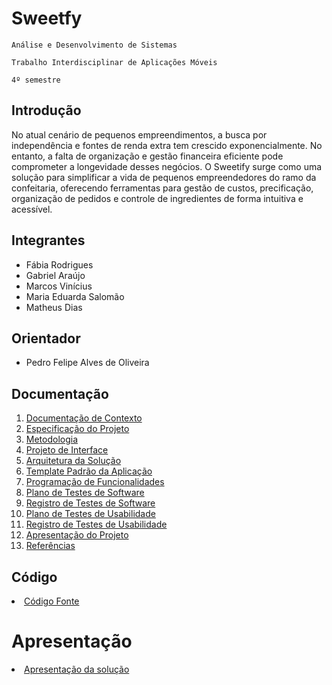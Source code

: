 # Sweetfy

`Análise e Desenvolvimento de Sistemas`

`Trabalho Interdisciplinar de Aplicações Móveis`

`4º semestre`

## Introdução

No atual cenário de pequenos empreendimentos, a busca por independência e fontes de renda extra tem crescido exponencialmente. No entanto, a falta de organização e gestão financeira eficiente pode comprometer a longevidade desses negócios. O Sweetify surge como uma solução para simplificar a vida de pequenos empreendedores do ramo da confeitaria, oferecendo ferramentas para gestão de custos, precificação, organização de pedidos e controle de ingredientes de forma intuitiva e acessível.

## Integrantes

* Fábia Rodrigues
* Gabriel Araújo
* Marcos Vinícius
* Maria Eduarda Salomão
* Matheus Dias
  
## Orientador

* Pedro Felipe Alves de Oliveira

## Documentação

<ol>
<li><a href="docs/01-Documentação de Contexto.md"> Documentação de Contexto</a></li>
<li><a href="docs/02-Especificação do Projeto.md"> Especificação do Projeto</a></li>
<li><a href="docs/03-Metodologia.md"> Metodologia</a></li>
<li><a href="docs/04-Projeto de Interface.md"> Projeto de Interface</a></li>
<li><a href="docs/05-Arquitetura da Solução.md"> Arquitetura da Solução</a></li>
<li><a href="docs/06-Template Padrão da Aplicação.md"> Template Padrão da Aplicação</a></li>
<li><a href="docs/07-Programação de Funcionalidades.md"> Programação de Funcionalidades</a></li>
<li><a href="docs/08-Plano de Testes de Software.md"> Plano de Testes de Software</a></li>
<li><a href="docs/09-Registro de Testes de Software.md"> Registro de Testes de Software</a></li>
<li><a href="docs/10-Plano de Testes de Usabilidade.md"> Plano de Testes de Usabilidade</a></li>
<li><a href="docs/11-Registro de Testes de Usabilidade.md"> Registro de Testes de Usabilidade</a></li>
<li><a href="docs/12-Apresentação do Projeto.md"> Apresentação do Projeto</a></li>
<li><a href="docs/13-Referências.md"> Referências</a></li>
</ol>

## Código

<li><a href="src/README.md"> Código Fonte</a></li>

# Apresentação

<li><a href="presentation/README.md"> Apresentação da solução</a></li>

